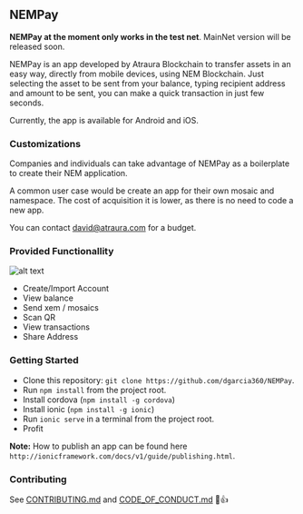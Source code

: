 ## NEMPay

**NEMPay at the moment only works in the test net**. MainNet version will be released soon.

NEMPay is an app developed by Atraura Blockchain to transfer assets in an easy way, directly from mobile devices, using NEM Blockchain.  Just selecting the asset to be sent from your balance, typing recipient address and amount to be sent, you can make a quick transaction in just few seconds.

Currently, the app is available for Android and iOS.

### Customizations

Companies and individuals can take advantage of NEMPay  as a boilerplate to create their NEM application.

A common user case would be create an app for their own mosaic and namespace. The cost of acquisition it is lower, as there is no need to code a new app. 

You can contact david@atraura.com for a budget.

### Provided Functionallity
![alt text](https://cdn-images-1.medium.com/max/1600/1*rN0_HrixacfHJwk1fspeLA.png)

* Create/Import Account
* View balance
* Send xem / mosaics
* Scan QR
* View transactions
* Share Address

### Getting Started
* Clone this repository: `git clone https://github.com/dgarcia360/NEMPay`.
* Run `npm install` from the project root.
* Install cordova (`npm install -g cordova`)
* Install ionic (`npm install -g ionic`)
* Run `ionic serve` in a terminal from the project root.
* Profit

**Note:** How to publish an app can be found here `http://ionicframework.com/docs/v1/guide/publishing.html`.

### Contributing
See [CONTRIBUTING.md](https://github.com/dgarcia360/NEMPay/blob/master/CONTRIBUTING.md) and [CODE_OF_CONDUCT.md](https://github.com/dgarcia360/NEMPay/blob/master/CODE_OF_CONDUCT.md) :tada::+1:
